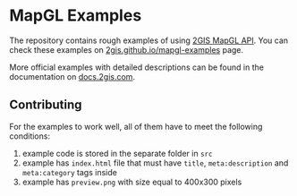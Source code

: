 # MapGL Examples

The repository contains rough examples of using [2GIS MapGL API](https://dev.2gis.com/). You can check these examples on [2gis.github.io/mapgl-examples](https://2gis.github.io/mapgl-examples) page.

More official examples with detailed descriptions can be found in the documentation on [docs.2gis.com](https://docs.2gis.com/en/mapgl/overview).

## Contributing

For the examples to work well, all of them have to meet the following conditions:

1. example code is stored in the separate folder in `src`
2. example has `index.html` file that must have `title`, `meta:description` and `meta:category` tags inside
3. example has `preview.png` with size equal to 400x300 pixels
